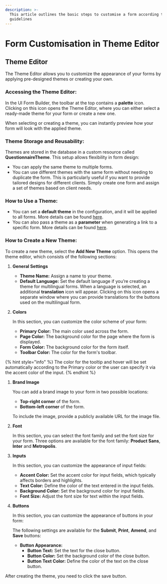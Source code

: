 ```yaml
---
description: >-
  This article outlines the basic steps to customise a form according to custom
  guidelines
---
```


# Form Customisation in Theme Editor

## Theme Editor

The Theme Editor allows you to customize the appearance of your forms by applying pre-designed themes or creating your own.

### **Accessing the Theme Editor:**

In the UI Form Builder, the toolbar at the top contains a **palette** icon. Clicking on this icon opens the Theme Editor, where you can either select a ready-made theme for your form or create a new one.

When selecting or creating a theme, you can instantly preview how your form will look with the applied theme.

### **Theme Storage and Reusability:**

Themes are stored in the database in a custom resource called **QuestionnaireTheme**. This setup allows flexibility in form design:

* You can apply the same theme to multiple forms.
* You can use different themes with the same form without needing to duplicate the form. This is particularly useful if you want to provide tailored designs for different clients. Simply create one form and assign a set of themes based on client needs.

### **How to Use a Theme:**

* You can set a **default theme** in the configuration, and it will be applied to all forms. More details can be found [here](../configuration.md).
* You can also pass a theme as a **parameter** when generating a link to a specific form. More details can be found [here](../../../../reference/aidbox-forms-reference/aidbox-sdc-api.md#parameters).

### **How to Create a New Theme:**

To create a new theme, select the **Add New Theme** option. This opens the theme editor, which consists of the following sections:

1. **General Settings**
   * **Theme Name:** Assign a name to your theme.
   * **Default Language:** Set the default language if you’re creating a theme for multilingual forms. When a language is selected, an additional **translation** icon will appear. Clicking on this icon opens a separate window where you can provide translations for the buttons used on the multilingual form.
2.  **Colors**

    In this section, you can customize the color scheme of your form:

    * **Primary Color:** The main color used across the form.
    * **Page Color:** The background color for the page where the form is displayed.
    * **Form Color:** The background color for the form itself.
    * **Toolbar Color:** The color for the form's toolbar.

{% hint style="info" %}
The color for the tooltip and hover will be set automatically according to the Primary color or the user can specify it via the accent color of the input.
{% endhint %}

1.  **Brand Image**

    You can add a brand image to your form in two possible locations:

    * **Top-right corner** of the form.
    * **Bottom-left corner** of the form.

    To include the image, provide a publicly available URL for the image file.
2.  **Font**

    In this section, you can select the font family and set the font size for your form. Three options are available for the font family: **Product Sans**, **Inter** and **Metropolis**.
3.  **Inputs**

    In this section, you can customize the appearance of input fields:

    * **Accent Color:** Set the accent color for input fields, which typically affects borders and highlights.
    * **Text Color:** Define the color of the text entered in the input fields.
    * **Background Color:** Set the background color for input fields.
    * **Font Size:** Adjust the font size for text within the input fields.
4.  **Buttons**

    In this section, you can customize the appearance of buttons in your form:

    The following settings are available for the **Submit**, **Print**, **Amend**, and **Save** buttons:

    * **Button Appearance:**
      * **Button Text:** Set the text for the close button.
      * **Button Color:** Set the background color of the close button.
      * **Button Text Color:** Define the color of the text on the close button.

After creating the theme, you need to click the save button.
